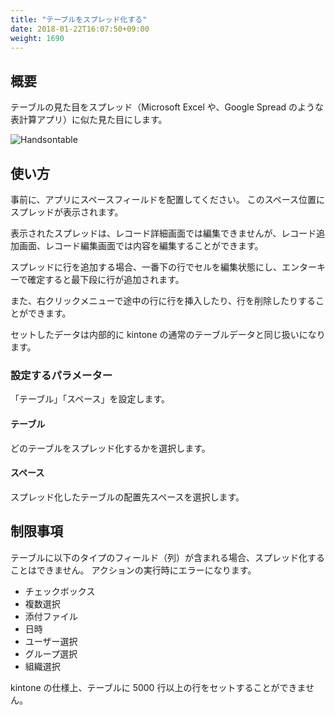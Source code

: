 ```yaml
---
title: "テーブルをスプレッド化する"
date: 2018-01-22T16:07:50+09:00
weight: 1690
---
```


## 概要

テーブルの見た目をスプレッド（Microsoft Excel や、Google Spread のような表計算アプリ）に似た見た目にします。

![Handsontable](/images/ja/actions/table/set_handsontable/1.png)

## 使い方

事前に、アプリにスペースフィールドを配置してください。
このスペース位置にスプレッドが表示されます。

表示されたスプレッドは、レコード詳細画面では編集できませんが、レコード追加画面、レコード編集画面では内容を編集することができます。

スプレッドに行を追加する場合、一番下の行でセルを編集状態にし、エンターキーで確定すると最下段に行が追加されます。

また、右クリックメニューで途中の行に行を挿入したり、行を削除したりすることができます。

セットしたデータは内部的に kintone の通常のテーブルデータと同じ扱いになります。

### 設定するパラメーター

「テーブル」「スペース」を設定します。

#### テーブル

どのテーブルをスプレッド化するかを選択します。

#### スペース

スプレッド化したテーブルの配置先スペースを選択します。

## 制限事項

テーブルに以下のタイプのフィールド（列）が含まれる場合、スプレッド化することはできません。
アクションの実行時にエラーになります。

- チェックボックス
- 複数選択
- 添付ファイル
- 日時
- ユーザー選択
- グループ選択
- 組織選択

kintone の仕様上、テーブルに 5000 行以上の行をセットすることができません。
